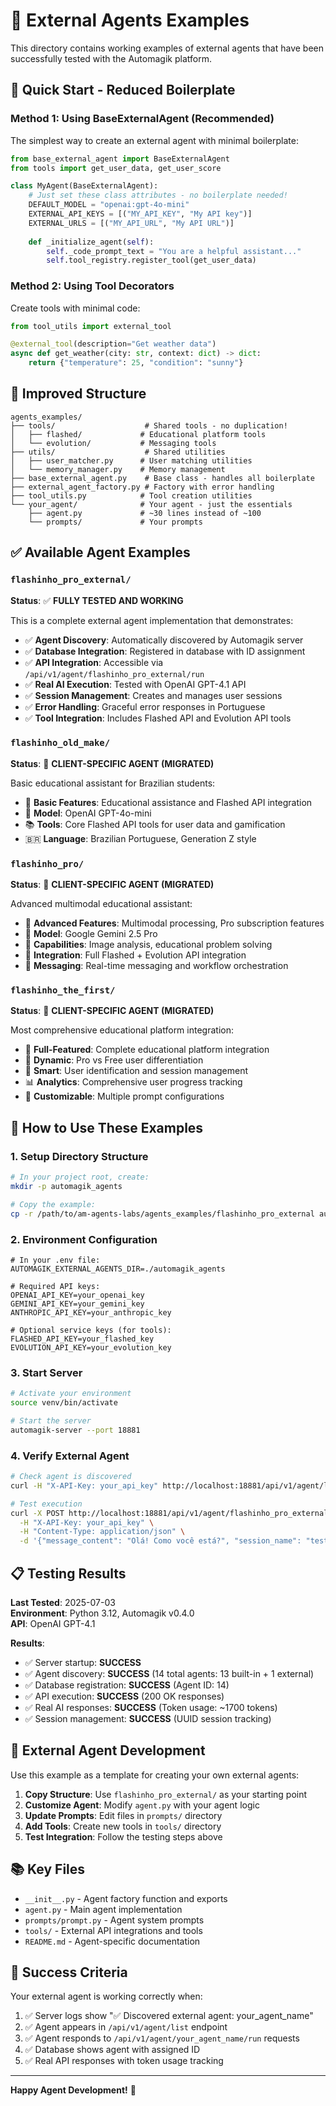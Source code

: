# 🤖 External Agents Examples

This directory contains working examples of external agents that have been successfully tested with the Automagik platform.

## 🚀 Quick Start - Reduced Boilerplate

### Method 1: Using BaseExternalAgent (Recommended)

The simplest way to create an external agent with minimal boilerplate:

```python
from base_external_agent import BaseExternalAgent
from tools import get_user_data, get_user_score

class MyAgent(BaseExternalAgent):
    # Just set these class attributes - no boilerplate needed!
    DEFAULT_MODEL = "openai:gpt-4o-mini"
    EXTERNAL_API_KEYS = [("MY_API_KEY", "My API key")]
    EXTERNAL_URLS = [("MY_API_URL", "My API URL")]
    
    def _initialize_agent(self):
        self._code_prompt_text = "You are a helpful assistant..."
        self.tool_registry.register_tool(get_user_data)
```

### Method 2: Using Tool Decorators

Create tools with minimal code:

```python
from tool_utils import external_tool

@external_tool(description="Get weather data")
async def get_weather(city: str, context: dict) -> dict:
    return {"temperature": 25, "condition": "sunny"}
```

## 📁 Improved Structure

```
agents_examples/
├── tools/                    # Shared tools - no duplication!
│   ├── flashed/             # Educational platform tools
│   └── evolution/           # Messaging tools
├── utils/                    # Shared utilities
│   ├── user_matcher.py      # User matching utilities
│   └── memory_manager.py    # Memory management
├── base_external_agent.py    # Base class - handles all boilerplate
├── external_agent_factory.py # Factory with error handling
├── tool_utils.py            # Tool creation utilities
└── your_agent/              # Your agent - just the essentials
    ├── agent.py             # ~30 lines instead of ~100
    └── prompts/             # Your prompts
```

## ✅ Available Agent Examples

### `flashinho_pro_external/`

**Status**: ✅ **FULLY TESTED AND WORKING**

This is a complete external agent implementation that demonstrates:

- ✅ **Agent Discovery**: Automatically discovered by Automagik server
- ✅ **Database Integration**: Registered in database with ID assignment
- ✅ **API Integration**: Accessible via `/api/v1/agent/flashinho_pro_external/run`
- ✅ **Real AI Execution**: Tested with OpenAI GPT-4.1 API
- ✅ **Session Management**: Creates and manages user sessions
- ✅ **Error Handling**: Graceful error responses in Portuguese
- ✅ **Tool Integration**: Includes Flashed API and Evolution API tools

### `flashinho_old_make/`

**Status**: 🔄 **CLIENT-SPECIFIC AGENT (MIGRATED)**

Basic educational assistant for Brazilian students:

- 🎯 **Basic Features**: Educational assistance and Flashed API integration
- 🔧 **Model**: OpenAI GPT-4o-mini
- 📚 **Tools**: Core Flashed API tools for user data and gamification
- 🇧🇷 **Language**: Brazilian Portuguese, Generation Z style

### `flashinho_pro/`

**Status**: 🔄 **CLIENT-SPECIFIC AGENT (MIGRATED)**

Advanced multimodal educational assistant:

- 🚀 **Advanced Features**: Multimodal processing, Pro subscription features
- 🔧 **Model**: Google Gemini 2.5 Pro
- 📸 **Capabilities**: Image analysis, educational problem solving
- 🔗 **Integration**: Full Flashed + Evolution API integration
- 💬 **Messaging**: Real-time messaging and workflow orchestration

### `flashinho_the_first/`

**Status**: 🔄 **CLIENT-SPECIFIC AGENT (MIGRATED)**

Most comprehensive educational platform integration:

- 🌟 **Full-Featured**: Complete educational platform integration
- 🧠 **Dynamic**: Pro vs Free user differentiation
- 🔄 **Smart**: User identification and session management
- 📊 **Analytics**: Comprehensive user progress tracking
- 🎨 **Customizable**: Multiple prompt configurations

## 🚀 How to Use These Examples

### 1. **Setup Directory Structure**
```bash
# In your project root, create:
mkdir -p automagik_agents

# Copy the example:
cp -r /path/to/am-agents-labs/agents_examples/flashinho_pro_external automagik_agents/
```

### 2. **Environment Configuration**
```env
# In your .env file:
AUTOMAGIK_EXTERNAL_AGENTS_DIR=./automagik_agents

# Required API keys:
OPENAI_API_KEY=your_openai_key
GEMINI_API_KEY=your_gemini_key
ANTHROPIC_API_KEY=your_anthropic_key

# Optional service keys (for tools):
FLASHED_API_KEY=your_flashed_key
EVOLUTION_API_KEY=your_evolution_key
```

### 3. **Start Server**
```bash
# Activate your environment
source venv/bin/activate

# Start the server
automagik-server --port 18881
```

### 4. **Verify External Agent**
```bash
# Check agent is discovered
curl -H "X-API-Key: your_api_key" http://localhost:18881/api/v1/agent/list | grep flashinho_pro_external

# Test execution
curl -X POST http://localhost:18881/api/v1/agent/flashinho_pro_external/run \
  -H "X-API-Key: your_api_key" \
  -H "Content-Type: application/json" \
  -d '{"message_content": "Olá! Como você está?", "session_name": "test"}'
```

## 📋 Testing Results

**Last Tested**: 2025-07-03  
**Environment**: Python 3.12, Automagik v0.4.0  
**API**: OpenAI GPT-4.1  

**Results**:
- ✅ Server startup: **SUCCESS**
- ✅ Agent discovery: **SUCCESS** (14 total agents: 13 built-in + 1 external)
- ✅ Database registration: **SUCCESS** (Agent ID: 14)
- ✅ API execution: **SUCCESS** (200 OK responses)
- ✅ Real AI responses: **SUCCESS** (Token usage: ~1700 tokens)
- ✅ Session management: **SUCCESS** (UUID session tracking)

## 🔧 External Agent Development

Use this example as a template for creating your own external agents:

1. **Copy Structure**: Use `flashinho_pro_external/` as your starting point
2. **Customize Agent**: Modify `agent.py` with your agent logic
3. **Update Prompts**: Edit files in `prompts/` directory
4. **Add Tools**: Create new tools in `tools/` directory
5. **Test Integration**: Follow the testing steps above

## 📚 Key Files

- `__init__.py` - Agent factory function and exports
- `agent.py` - Main agent implementation
- `prompts/prompt.py` - Agent system prompts
- `tools/` - External API integrations and tools
- `README.md` - Agent-specific documentation

## 🎯 Success Criteria

Your external agent is working correctly when:

1. ✅ Server logs show "✅ Discovered external agent: your_agent_name"
2. ✅ Agent appears in `/api/v1/agent/list` endpoint
3. ✅ Agent responds to `/api/v1/agent/your_agent_name/run` requests
4. ✅ Database shows agent with assigned ID
5. ✅ Real API responses with token usage tracking

---

**Happy Agent Development!** 🚀